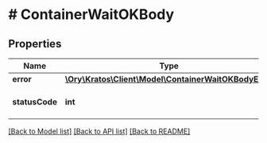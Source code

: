 # # ContainerWaitOKBody

## Properties

Name | Type | Description | Notes
------------ | ------------- | ------------- | -------------
**error** | [**\Ory\Kratos\Client\Model\ContainerWaitOKBodyError**](ContainerWaitOKBodyError.md) |  |
**statusCode** | **int** | Exit code of the container |

[[Back to Model list]](../../README.md#models) [[Back to API list]](../../README.md#endpoints) [[Back to README]](../../README.md)

